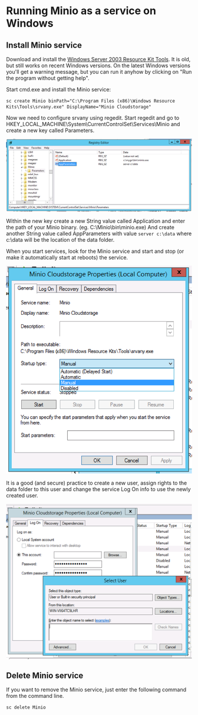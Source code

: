 # Running Minio as a service on Windows

## Install Minio service

Download and install the [Windows Server 2003 Resource Kit Tools](https://www.microsoft.com/en-us/download/details.aspx?id=17657). It 
is old, but still works on recent Windows versions. On the latest Windows versions you'll get a warning message, but you can run
it anyhow by clicking on "Run the program without getting help".

Start cmd.exe and install the Minio service:

```
sc create Minio binPath="C:\Program Files (x86)\Windows Resource Kits\Tools\srvany.exe" DisplayName="Minio Cloudstorage"
```

Now we need to configure srvany using regedit. Start regedit and go to HKEY_LOCAL_MACHINE\System\CurrentControlSet\Services\Minio and
create a new key called Parameters. 

![](./screenshots/windows-configure-registry.png?raw=true)

Within the new key create a new String value called Application and enter the path of your Minio binary. (eg. C:\Minio\bin\minio.exe) And create
another String value called AppParameters with value `server c:\data` where c:\data will be the location of the data folder.

When you start services, look for the Minio service and start and stop (or make it automatically start at reboots) the service. 

![](./screenshots/windows-configure-startup-type.png?raw=true)

It is a good (and secure) practice to create a new user, assign rights to the data folder to this user and change the service Log On info to use the newly created user.

![](./screenshots/windows-configure-user.png?raw=true)

## Delete Minio service

If you want to remove the Minio service, just enter the following command from the command line.

```
sc delete Minio
```
